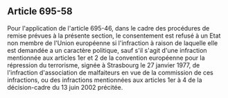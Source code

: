 Article 695-58
----
Pour l'application de l'article 695-46, dans le cadre des procédures de remise
prévues à la présente section, le consentement est refusé à un Etat non membre
de l'Union européenne si l'infraction à raison de laquelle elle est demandée a
un caractère politique, sauf s'il s'agit d'une infraction mentionnée aux
articles 1er et 2 de la convention européenne pour la répression du terrorisme,
signée à Strasbourg le 27 janvier 1977, de l'infraction d'association de
malfaiteurs en vue de la commission de ces infractions, ou des infractions
mentionnées aux articles 1er à 4 de la décision-cadre du 13 juin 2002 précitée.
